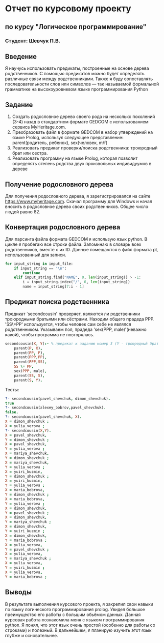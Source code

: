 # Отчет по курсовому проекту
## по курсу "Логическое программирование"

### Cтудент: Шевчук П.В.

## Введение

Я научусь использовать предикаты, построенные на основе дерева родственников. С помощью предикатов можно будет определять различные связи между родственниками. Также я буду сопоставлять последовательности слов или символов — так называемой формальной грамматике на высокоуровневом языке программирования Python

## Задание

 1. Создать родословное дерево своего рода на несколько поколений (3-4) назад в стандартном формате GEDCOM с использованием сервиса MyHeritage.com.
 2. Преобразовать файл в формате GEDCOM в набор утверждений на языке Prolog, используя следующее представление: parent(родитель, ребенок), sex(человек, m/f)
 3. Реализовать предикат проверки/поиска родственника: троюродный брат или сестра. 
 4. Реализовать программу на языке Prolog, которая позволит определять степень родства двух произвольных индивидуумов в дереве
 
## Получение родословного дерева

Для получения родословного дерева, я зарегистрировался на сайте https://www.myheritage.com. Скачал программу для Windows и начал вносить в родословное дерево своих родственников. Общее число людей равно 82.

## Конвертация родословного дерева

Для парсинга файла формата GEDCOM я использую язык python. В цикле я пробегаю все строки файла. Запоминаю в словарь всех родственников, вместе с их ID. Данные помещаются в файл формата pl, использованный для записи.
``` Python
for input_string in input_file:
    if input_string == "\n":
        continue
    elif input_string.find("NAME", 0, len(input_string)) > -1:
        i = input_string.index("/", 0, len(input_string))
        name = input_string[7:i - 1] 
```

## Предикат поиска родственника

Предикат 'secondcousin' проверяет, являются ли родственники троюродными братьями или сёстрами. Находим общего прадеда PPP. 'SS\\=PP' используется, чтобы человек сам себе не являлся родственником. Указываем пол, прадеда 'sex(PPP, male)'(неважно какой), чтобы программа не повторялась.
``` Prolog
secondcousin(X, Y):- % предикат к заданию номер 3 (Y - троюродный брат или сестра)
    parent(P, X),
    parent(PP, P),
    parent(PPP,PP),
    parent(PPP,SS),
    SS \= PP,
    sex(PPP, male),
    parent(SS, S),
    parent(S, Y).
 ```
Тесты: 
``` prolog
?- secondcousin(pavel_shevchuk, dimon_shevchuk).
true
?- secondcousin(alexey_bobrov,pavel_shevchuk).
false.
?- secondcousin(pavel_shevchuk, X).
X = dimon_shevchuk ;
X = yulia_verova ;
?- secondcousin(X,Y).
X = pavel_shevchuk,
Y = dimon_shevchuk ;
X = pavel_shevchuk,
Y = yulia_verova ;
X = mariya_shevchuk,
Y = dimon_shevchuk ;
X = mariya_shevchuk,
Y = yulia_verova ;
X = yuiri_kuzmin,
Y = dimon_shevchuk ;
X = yuiri_kuzmin,
Y = yulia_verova ;
X = maria_bobrova,
Y = dimon_shevchuk ;
X = maria_bobrova,
Y = yulia_verova ;
X = dimon_shevchuk,
Y = pavel_shevchuk ;
X = dimon_shevchuk,
Y = mariya_shevchuk ;
X = dimon_shevchuk,
Y = yuiri_kuzmin ;
X = dimon_shevchuk,
Y = maria_bobrova ;
X = yulia_verova,
Y = pavel_shevchuk ;
X = yulia_verova,
Y = mariya_shevchuk ;
X = yulia_verova,
Y = yuiri_kuzmin ;
X = yulia_verova,
Y = maria_bobrova ;
```


## Выводы

В результате выполнения курсового проекта, я закрепил свои навыки по языку логического программирования prolog. Увидел большое преимущество его работы с большим обьёмом данных. Данная курсовая работа познакомила меня с языком программирования python. Я понял, что этот язык очень простой (особенно для работы со строками) и полезный. В дальнейшем, я планирую изучить этот язык глубже и основательнее.
